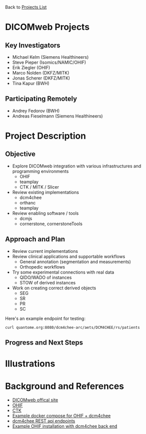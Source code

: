 Back to [Projects List](../../README.md#ProjectsList)

# DICOMweb Projects

## Key Investigators

- Michael Kelm (Siemens Healthineers)
- Steve Pieper (Isomics/NAMIC/OHIF)
- Erik Ziegler (OHIF)
- Marco Nolden (DKFZ/MITK)
- Jonas Scherer (DKFZ/MITK)
- Tina Kapur (BWH)

## Participating Remotely
- Andrey Fedorov (BWH)
- Andreas Fieselmann (Siemens Healthineers)

# Project Description

## Objective

* Explore DICOMweb integration with various infrastructures and programming environments
  * OHIF
  * teamplay
  * CTK / MITK / Slicer
* Review existing implementations
  * dcm4chee
  * orthanc
  * teamplay
* Review enabling software / tools
  * dcmjs
  * cornerstone, cornerstoneTools

## Approach and Plan

* Review current implementations
* Review clinical applications and supportable workflows
  * General annotation (segmentation and measurements)
  * Orthopedic workflows
* Try some experimental connections with real data
  * QIDO/WADO of instances
  * STOW of derived instances
* Work on creating correct derived objects
  * SEG
  * SR
  * PR
  * SC


Here's an example endpoint for testing:

```curl quantome.org:8080/dcm4chee-arc/aets/DCM4CHEE/rs/patients```


## Progress and Next Steps

<!--Describe progress and next steps in a few bullet points as you are making progress.-->

# Illustrations
<!--Add pictures and links to videos that demonstrate what has been accomplished.-->

# Background and References

<!--Use this space for information that may help people better understand your project, like links to papers, source code, or data.-->

- [DICOMweb offical site](https://www.dicomstandard.org/dicomweb/)
- [OHIF](ohif.org)
- [CTK](commontk.org)
- [Example docker compose for OHIF + dcm4chee](https://github.com/OHIF/integration-examples/tree/master/ohif-dcm4chee-nginx)
- [dcm4chee REST api endpoints](http://petstore.swagger.io/index.html?url=https://raw.githubusercontent.com/dcm4che/dcm4chee-arc-light/master/dcm4chee-arc-ui2/src/swagger/swagger-dicom.json)
- [Example OHIF installation with dcm4chee back end](http://ohifviewer-staging.herokuapp.com/studylist)
